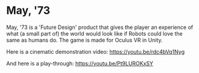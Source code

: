 # May, '73

May, '73 is a 'Future Design' product that gives the player an experience of what (a small part of) the world would look like if Robots could love the same as humans do. 
The game is made for Oculus VR in Unity.

Here is a cinematic demonstration video: https://youtu.be/rdc4bVq1Nyg

And here is a play-through: https://youtu.be/Pt9LUROKxSY

